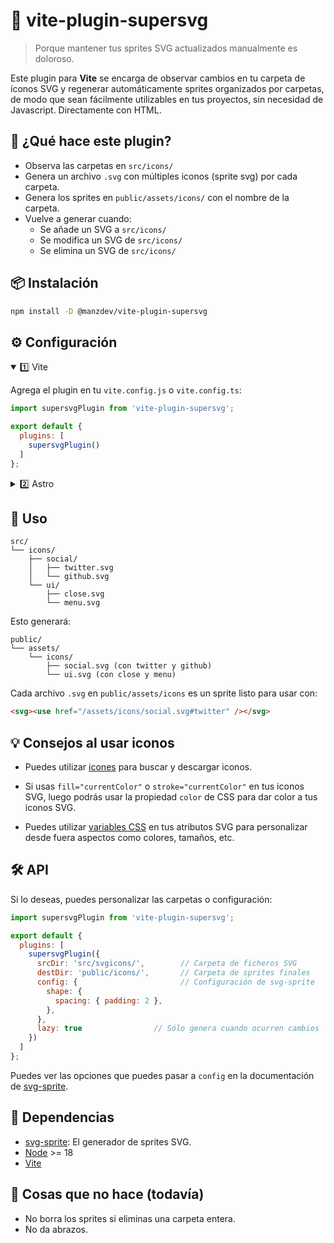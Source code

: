 # 🧪 vite-plugin-supersvg

> Porque mantener tus sprites SVG actualizados manualmente es doloroso.

Este plugin para **Vite** se encarga de observar cambios en tu carpeta de íconos SVG y regenerar automáticamente sprites organizados por carpetas, de modo que sean fácilmente utilizables en tus proyectos, sin necesidad de Javascript. Directamente con HTML.

## 🧠 ¿Qué hace este plugin?

- Observa las carpetas en `src/icons/`
- Genera un archivo `.svg` con múltiples iconos (sprite svg) por cada carpeta.
- Genera los sprites en `public/assets/icons/` con el nombre de la carpeta.
- Vuelve a generar cuando:
  - Se añade un SVG a `src/icons/`
  - Se modifica un SVG de `src/icons/`
  - Se elimina un SVG de `src/icons/`

## 📦 Instalación

```bash
npm install -D @manzdev/vite-plugin-supersvg
```

## ⚙️ Configuración

<details name="config" open>
  <summary>1️⃣ Vite</summary>

Agrega el plugin en tu `vite.config.js` o `vite.config.ts`:

```js
import supersvgPlugin from 'vite-plugin-supersvg';

export default {
  plugins: [
    supersvgPlugin()
  ]
};
```

</details>
<details name="config">
  <summary>2️⃣ Astro</summary>

Si estás usando Astro, también puedes usarlo, ya que Astro usa Vite:

```js
import { defineConfig } from "astro/config";
import supersvgPlugin from 'vite-plugin-supersvg';

export default defineConfig({
  vite: {
    plugins: [
      supersvgPlugin()
    ]
  }
});
```
</details>

## 📁 Uso

```
src/
└── icons/
    ├── social/
    │   ├── twitter.svg
    │   └── github.svg
    └── ui/
        ├── close.svg
        └── menu.svg
```

Esto generará:

```
public/
└── assets/
    └── icons/
        ├── social.svg (con twitter y github)
        └── ui.svg (con close y menu)
```

Cada archivo `.svg` en `public/assets/icons` es un sprite listo para usar con:

```html
<svg><use href="/assets/icons/social.svg#twitter" /></svg>
```

## 💡 Consejos al usar iconos

- Puedes utilizar [icones](https://icones.js.org/) para buscar y descargar iconos.

- Si usas `fill="currentColor"` o `stroke="currentColor"` en tus iconos SVG, luego podrás usar la propiedad `color` de CSS para dar color a tus iconos SVG.

- Puedes utilizar [variables CSS](https://lenguajecss.com/css/variables-css/css-custom-properties/) en tus atributos SVG para personalizar desde fuera aspectos como colores, tamaños, etc.

## 🛠 API

Si lo deseas, puedes personalizar las carpetas o configuración:

```js
import supersvgPlugin from 'vite-plugin-supersvg';

export default {
  plugins: [
    supersvgPlugin({
      srcDir: 'src/svgicons/',        // Carpeta de ficheros SVG
      destDir: 'public/icons/',       // Carpeta de sprites finales
      config: {                       // Configuración de svg-sprite
        shape: {
          spacing: { padding: 2 },
        },
      },
      lazy: true                // Sólo genera cuando ocurren cambios
    })
  ]
};
```

Puedes ver las opciones que puedes pasar a `config` en la documentación de [svg-sprite](https://github.com/svg-sprite/svg-sprite?tab=readme-ov-file#configuration-basics).

## 📡 Dependencias

- [svg-sprite](https://github.com/svg-sprite/svg-sprite): El generador de sprites SVG.
- [Node](https://nodejs.org/) >= 18
- [Vite](https://vite.dev/)

## 🧼 Cosas que no hace (todavía)

- No borra los sprites si eliminas una carpeta entera.
- No da abrazos.

